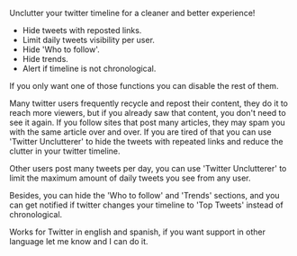 Unclutter your twitter timeline for a cleaner and better experience!

* Hide tweets with reposted links.
* Limit daily tweets visibility per user.
* Hide 'Who to follow'.
* Hide trends.
* Alert if timeline is not chronological.

If you only want one of those functions you can disable the rest of them.

Many twitter users frequently recycle and repost their content, they do it to reach more viewers, but if you already saw that content, you don't need to see it again. If you follow sites that post many articles, they may spam you with the same article over and over. If you are tired of that you can use 'Twitter Unclutterer' to hide the tweets with repeated links and reduce the clutter in your twitter timeline. 

Other users post many tweets per day, you can use 'Twitter Unclutterer' to limit the maximum amount of daily tweets you see from any user. 

Besides, you can hide the 'Who to follow' and 'Trends' sections, and you can get notified if twitter changes your timeline to 'Top Tweets' instead of chronological. 

Works for Twitter in english and spanish, if you want support in other language let me know and I can do it.
